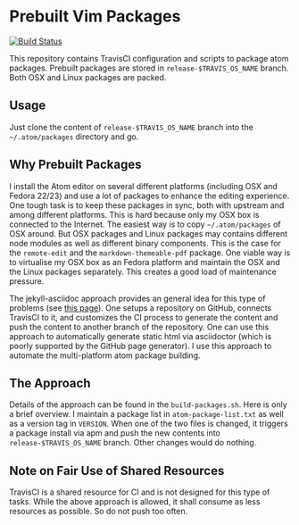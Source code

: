 # Prebuilt Vim Packages

[![Build Status](https://travis-ci.org/ProgramFan/atom-config.svg?branch=master)](https://travis-ci.org/ProgramFan/atom-config)

This repository contains TravisCI configuration and scripts to package atom
packages. Prebuilt packages are stored in `release-$TRAVIS_OS_NAME` branch.
Both OSX and Linux packages are packed.

## Usage

Just clone the content of `release-$TRAVIS_OS_NAME` branch into the
`~/.atom/packages` directory and go.

## Why Prebuilt Packages

I install the Atom editor on several different platforms (including OSX and
Fedora 22/23) and use a lot of packages to enhance the editing experience. One
tough task is to keep these packages in sync, both with upstream and among
different platforms. This is hard because only my OSX box is connected to the
Internet. The easiest way is to copy `~/.atom/packages` of OSX around. But OSX
packages and Linux packages may contains different node modules as well as
different binary components. This is the case for the `remote-edit` and the
`markdown-themeable-pdf` package. One viable way is to virtualise my OSX box
as an Fedora platform and maintain the OSX and the Linux packages separately.
This creates a good load of maintenance pressure.

The jekyll-asciidoc approach provides an general idea for this type of
problems (see [this
page](http://eshepelyuk.github.io/2014/10/28/automate-github-pages-travisci.html)).
One setups a repository on GitHub, connects TravisCI to it, and customizes the
CI process to generate the content and push the content to another branch of
the repository. One can use this approach to automatically generate static
html via asciidoctor (which is poorly supported by the GitHub page generator).
I use this approach to automate the multi-platform atom package building.

## The Approach

Details of the approach can be found in the `build-packages.sh`. Here is only
a brief overview. I maintain a package list in `atom-package-list.txt` as well
as a version tag in `VERSION`. When one of the two files is changed, it
triggers a package install via apm and push the new contents into
`release-$TRAVIS_OS_NAME` branch. Other changes would do nothing.

## Note on Fair Use of Shared Resources

TravisCI is a shared resource for CI and is not designed for this type of
tasks. While the above approach is allowed, it shall consume as less resources
as possible. So do not push too often.

